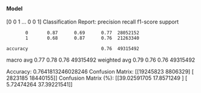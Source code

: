 #### Model
[0 0 1 ... 0 0 1]
Classification Report:
              precision    recall  f1-score   support

           0       0.87      0.69      0.77  28052152
           1       0.68      0.87      0.76  21263340

    accuracy                           0.76  49315492
   macro avg       0.77      0.78      0.76  49315492
weighted avg       0.79      0.76      0.76  49315492

Accuracy: 0.7641813246028246
Confusion Matrix:
[[19245823  8806329]
 [ 2823185 18440155]]
Confusion Matrix (%):
[[39.02591705 17.8571249 ]
 [ 5.72474264 37.39221541]]
